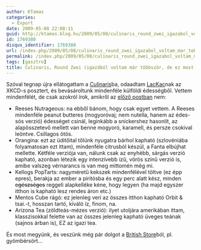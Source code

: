 ```yaml
---
author: KTamas
categories:
  - Export
date: 2009-05-08 22:08:11
guid: http://ktamas.blog.hu/2009/05/08/culinaris_round_zwei_igazabol_voltam_mar_tobbszor_de_ez_most_mindegy
id: 1769380
disqus_identifier: 1769380
url: /index.php/2009/05/08/culinaris_round_zwei_igazabol_voltam_mar_tobbszor_de_ez_most_mindegy/
permalink: /index.php/2009/05/08/culinaris_round_zwei_igazabol_voltam_mar_tobbszor_de_ez_most_mindegy/
tags: [gasztro]
title: Culinaris, Round Zwei (igazából voltam már többször, de ez most mindegy)
---
```


Szóval tegnap újra ellátogattam a [Culinaris](http://www.culinaris.hu/)ba, odaadtam [LacKac](http://www.lackac.hu)nak az XKCD-s posztert, és bevásároltunk mindenféle külföldi édességből. Vettem mindenfélét, de csak azokról írok, amikről az <a href="http://ktamas.blog.hu/2009/01/20/culinaris" target="_self">előző postban</a> nem:

  * Reeses Nutrageous: na ebből bánom, hogy csak egyet vettem. A Reeses mindenféle peanut butteres (mogyoróvaj; nem nutella, hanem az édes-sós verzió) édességet csinál, leginkább a snickershez hasonlít, az alapösszetevő mellett van benne mogyoró, karamell, és persze csokival leöntve. Csillagos ötös.
  * Orangina: ezt az üditőital tőlünk nyugatra bárhol kapható (szlovéniába folyamatosan ezt ittam), mindenféle citrusból készül, a Fanta elbújhat mellette. Kétféle verziója van, nálunk csak az enyhébb, sárgás verzió kapható, azonban létezik egy intenzívebb ízű, vörös színű verzió is, amibe valszeg vérnarancs is van meg mittomén még mi.
  * Kellogs PopTarts: nagyméretű kekszek mindenfélével töltve (ez épp epres), berakja az ember a piritósba és egy perc alatt kész, minden <span style="text-decoration: line-through;">egészséges</span> reggeli alapkelléke kéne, hogy legyen (ha majd egyszer itthon is kapható lesz rendes áron etc.)
  * Mentos Cube rágó: ez jelenleg veri az összes itthon kapható Orbit & tsai.-t, hosszan tartó, kíváló íz, finom, na.
  * Arizona Tea (zöldteás-mézes verzió): ilyet utoljára amerikában ittam, klasszisokkal felette van az összes jelenleg kapható üveges teának (sajnos árban is), EZ az igazi tea.

És most megyünk, és veszünk még pár dolgot a [British Store](http://www.britishstore.hu)ból, pl. gyömbérsört&#8230;
